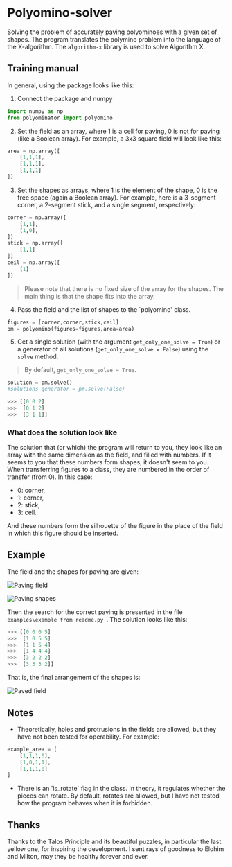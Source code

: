 # Polyomino-solver
Solving the problem of accurately paving polyominoes with a given set of shapes. 
The program translates the polymino problem into the language of the X-algorithm. The `algorithm-x` library is used to solve Algorithm X.

## Training manual
In general, using the package looks like this:
1. Connect the package and numpy
```python
import numpy as np
from polyominator import polyomino
```

2. Set the field as an array, where 1 is a cell for paving, 0 is not for paving (like a Boolean array). For example, a 3x3 square field will look like this:
```python
area = np.array([
    [1,1,1],
    [1,1,1],
    [1,1,1]
])
```

3. Set the shapes as arrays, where 1 is the element of the shape, 0 is the free space (again a Boolean array). For example, here is a 3-segment corner, a 2-segment stick, and a single segment, respectively:
```python
corner = np.array([
    [1,1],
    [1,0],
])
stick = np.array([
    [1,1]
])
ceil = np.array([
    [1]
])
```
> Please note that there is no fixed size of the array for the shapes. The main thing is that the shape fits into the array.

4. Pass the field and the list of shapes to the `polyomino' class.
```python
figures = [corner,corner,stick,ceil]
pm = polyomino(figures=figures,area=area)
```

5. Get a single solution (with the argument `get_only_one_solve = True`) or a generator of all solutions (`get_only_one_solve = False`) using the `solve` method. 
> By default, `get_only_one_solve = True`.
```python
solution = pm.solve()
#solutions_generator = pm.solve(False)

>>> [[0 0 2]
>>>  [0 1 2]
>>>  [3 1 1]]
```

### What does the solution look like
The solution that (or which) the program will return to you, they look like an array with the same dimension as the field, and filled with numbers. If it seems to you that these numbers form shapes, it doesn't seem to you. When transferring figures to a class, they are numbered in the order of transfer (from 0). In this case:
- 0: corner,
- 1: corner,
- 2: stick,
- 3: ceil.

And these numbers form the silhouette of the figure in the place of the field in which this figure should be inserted.

## Example
The field and the shapes for paving are given:

![Paving field](/img/empty_area.png) 

![Paving shapes](/img/figures_with_num.png)

Then the search for the correct paving is presented in the file `examples\example from readme.py `. The solution looks like this:
```python
>>> [[0 0 0 5]
>>>  [1 0 5 5]
>>>  [1 1 5 4]
>>>  [1 4 4 4]
>>>  [3 2 2 2]
>>>  [3 3 3 2]]
```
That is, the final arrangement of the shapes is:

![Paved field](/img/figured_area_with_num.png)


## Notes
- Theoretically, holes and protrusions in the fields are allowed, but they have not been tested for operability. For example:
```python
example_area = [
    [1,1,1,0],
    [1,0,1,1],
    [1,1,1,0]
]
```
- There is an 'is_rotate` flag in the class. In theory, it regulates whether the pieces can rotate. By default, rotates are allowed, but I have not tested how the program behaves when it is forbidden.

## Thanks
Thanks to the Talos Principle and its beautiful puzzles, in particular the last yellow one, for inspiring the development. I sent rays of goodness to Elohim and Milton, may they be healthy forever and ever.